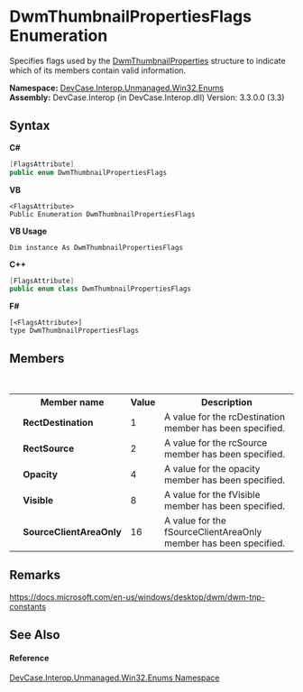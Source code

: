 # DwmThumbnailPropertiesFlags Enumeration
 

Specifies flags used by the <a href="T_DevCase_Interop_Unmanaged_Win32_Structures_DwmThumbnailProperties">DwmThumbnailProperties</a> structure to indicate which of its members contain valid information.

**Namespace:**&nbsp;<a href="N_DevCase_Interop_Unmanaged_Win32_Enums">DevCase.Interop.Unmanaged.Win32.Enums</a><br />**Assembly:**&nbsp;DevCase.Interop (in DevCase.Interop.dll) Version: 3.3.0.0 (3.3)

## Syntax

**C#**<br />
``` C#
[FlagsAttribute]
public enum DwmThumbnailPropertiesFlags
```

**VB**<br />
``` VB
<FlagsAttribute>
Public Enumeration DwmThumbnailPropertiesFlags
```

**VB Usage**<br />
``` VB Usage
Dim instance As DwmThumbnailPropertiesFlags
```

**C++**<br />
``` C++
[FlagsAttribute]
public enum class DwmThumbnailPropertiesFlags
```

**F#**<br />
``` F#
[<FlagsAttribute>]
type DwmThumbnailPropertiesFlags
```


## Members
&nbsp;<table><tr><th></th><th>Member name</th><th>Value</th><th>Description</th></tr><tr><td /><td target="F:DevCase.Interop.Unmanaged.Win32.Enums.DwmThumbnailPropertiesFlags.RectDestination">**RectDestination**</td><td>1</td><td>A value for the rcDestination member has been specified.</td></tr><tr><td /><td target="F:DevCase.Interop.Unmanaged.Win32.Enums.DwmThumbnailPropertiesFlags.RectSource">**RectSource**</td><td>2</td><td>A value for the rcSource member has been specified.</td></tr><tr><td /><td target="F:DevCase.Interop.Unmanaged.Win32.Enums.DwmThumbnailPropertiesFlags.Opacity">**Opacity**</td><td>4</td><td>A value for the opacity member has been specified.</td></tr><tr><td /><td target="F:DevCase.Interop.Unmanaged.Win32.Enums.DwmThumbnailPropertiesFlags.Visible">**Visible**</td><td>8</td><td>A value for the fVisible member has been specified.</td></tr><tr><td /><td target="F:DevCase.Interop.Unmanaged.Win32.Enums.DwmThumbnailPropertiesFlags.SourceClientAreaOnly">**SourceClientAreaOnly**</td><td>16</td><td>A value for the fSourceClientAreaOnly member has been specified.</td></tr></table>

## Remarks
<a href="https://docs.microsoft.com/en-us/windows/desktop/dwm/dwm-tnp-constants" target="_blank">https://docs.microsoft.com/en-us/windows/desktop/dwm/dwm-tnp-constants</a>

## See Also


#### Reference
<a href="N_DevCase_Interop_Unmanaged_Win32_Enums">DevCase.Interop.Unmanaged.Win32.Enums Namespace</a><br />